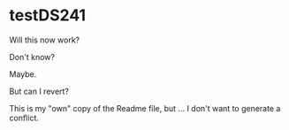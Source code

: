 # testDS241

Will this now work?

Don't know?

Maybe.

But can I revert?


This is my "own" copy of the Readme file, but ... I don't want to generate a conflict.
